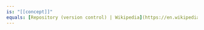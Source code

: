 ```yaml
---
is: "[[concept]]"
equals: [Repository (version control) | Wikipedia](https://en.wikipedia.org/wiki/Repository_(version_control))
---
```

